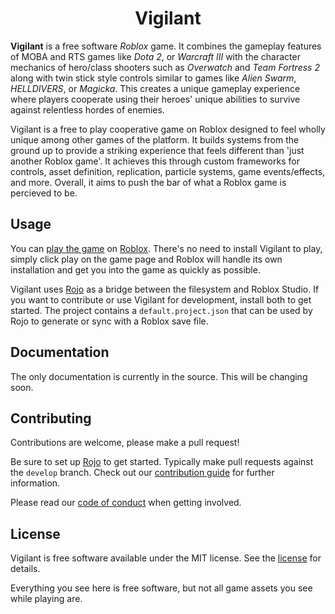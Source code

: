 <div align="center">
	<h1>Vigilant</h1>
</div>

**Vigilant** is a free software *Roblox* game. It combines the gameplay features of MOBA and RTS games like *Dota 2*, or *Warcraft III* with the character mechanics of hero/class shooters such as *Overwatch* and *Team Fortress 2* along with twin stick style controls similar to games like *Alien Swarm*, *HELLDIVERS*, or *Magicka*. This creates a unique gameplay experience where players cooperate using their heroes' unique abilities to survive against relentless hordes of enemies.

Vigilant is a free to play cooperative game on Roblox designed to feel wholly unique among other games of the platform. It builds systems from the ground up to provide a striking experience that feels different than 'just another Roblox game'. It achieves this through custom frameworks for controls, asset definition, replication, particle systems, game events/effects, and more. Overall, it aims to push the bar of what a Roblox game is percieved to be.

## Usage
You can [play the game](https://www.roblox.com/games/2510941316) on [Roblox](https://www.roblox.com/). There's no need to install Vigilant to play, simply click play on the game page and Roblox will handle its own installation and get you into the game as quickly as possible.

Vigilant uses [Rojo](https://rojo.space/) as a bridge between the filesystem and Roblox Studio. If you want to contribute or use Vigilant for development, install both to get started. The project contains a `default.project.json` that can be used by Rojo to generate or sync with a Roblox save file.

## Documentation
The only documentation is currently in the source. This will be changing soon.

## Contributing
Contributions are welcome, please make a pull request!

Be sure to set up [Rojo](https://rojo.space/) to get started. Typically make pull requests against the `develop` branch. Check out our [contribution guide](CONTRIBUTING.md) for further information.

Please read our [code of conduct](CODE_OF_CONDUCT.md) when getting involved.

## License
Vigilant is free software available under the MIT license. See the [license](LICENSE.md) for details.

Everything you see here is free software, but not all game assets you see while playing are.
